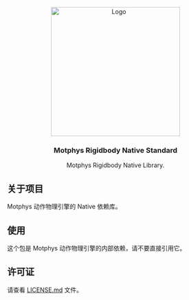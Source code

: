 <div align="center">
  <a href="https://www.motphys.com/">
    <img src="https://docs.motphys.com/Images/logo-blue.svg" alt="Logo" width="300" >
  </a>
  <h3 align="center">Motphys Rigidbody Native Standard</h3>
  <p align="center">
    Motphys Rigidbody Native Library.
  </p>
</div>

## 关于项目

Motphys 动作物理引擎的 Native 依赖库。

## 使用

这个包是 Motphys 动作物理引擎的内部依赖，请不要直接引用它。

## 许可证

请查看 [LICENSE.md](LICENSE.md) 文件。
